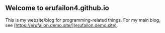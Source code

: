 ## Welcome to erufailon4.github.io

This is my website/blog for programming-related things. For my main blog, see [https://erufailon.demo.site/](erufailon.demo.site).
